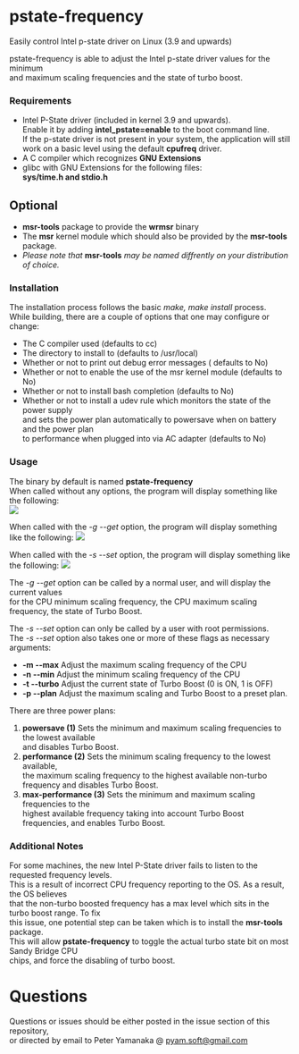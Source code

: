 # pstate-frequency


Easily control Intel p-state driver on Linux (3.9 and upwards) 

pstate-frequency is able to adjust the Intel p-state driver values for the minimum  
and maximum scaling frequencies and the state of turbo boost. 

### Requirements


+ Intel P-State driver (included in kernel 3.9 and upwards).  
Enable it by adding **intel_pstate=enable** to the boot command line.  
If the p-state driver is not present in your system, the application will still  
work on a basic level using the default **cpufreq** driver.
+ A C compiler which recognizes **GNU Extensions**
+ glibc with GNU Extensions for the following files:  
**sys/time.h and stdio.h**

## Optional

+ **msr-tools** package to provide the **wrmsr** binary
+ The **msr** kernel module which should also be provided by the **msr-tools** package.
+ *Please note that*
**msr-tools** 
*may be named diffrently on your distribution of choice.*

### Installation


The installation process follows the basic *make, make install* process.  
While building, there are a couple of options that one may configure or change:  
+ The C compiler used (defaults to cc)  
+ The directory to install to (defaults to /usr/local)  
+ Whether or not to print out debug error messages ( defaults to No)  
+ Whether or not to enable the use of the msr kernel module (defaults to No)  
+ Whether or not to install bash completion (defaults to No)
+ Whether or not to install a udev rule which monitors the state of the power supply  
and sets the power plan automatically to powersave when on battery and the power plan  
to performance when plugged into via AC adapter (defaults to No)

### Usage


The binary by default is named **pstate-frequency**  
When called without any options, the program will display something like the following:  
![](https://raw.githubusercontent.com/pyamsoft/pstate-frequency/master/assets/img/pstate-frequency_example_run.png)

When called with the *-g --get* option, the program will display something like the following:
![](https://raw.githubusercontent.com/pyamsoft/pstate-frequency/master/assets/img/pstate-frequency_example_get.png)

When called with the *-s --set* option, the program will display something like the following:
![](https://raw.githubusercontent.com/pyamsoft/pstate-frequency/master/assets/img/pstate-frequency_example_set.png)

The *-g --get* option can be called by a normal user, and will display the current values  
for the CPU  minimum scaling frequency, the CPU maximum scaling frequency, the state of Turbo Boost.

The *-s --set* option can only be called by a user with root permissions.  
The *-s --set* option also takes one or more of these flags as necessary arguments:  
+ **-m --max** Adjust the maximum scaling frequency of the CPU
+ **-n --min** Adjust the minimum scaling frequency of the CPU
+ **-t --turbo** Adjust the current state of Turbo Boost (0 is ON, 1 is OFF)
+ **-p --plan** Adjust the maximum scaling and Turbo Boost to a preset plan.

There are three power plans:  
1. **powersave (1)**  Sets the minimum and maximum scaling frequencies to the lowest available  
and disables Turbo Boost.  
2. **performance (2)** Sets the minimum scaling frequency to the lowest available,  
the maximum scaling frequency to the highest available non-turbo frequency and disables Turbo Boost.  
3. **max-performance (3)** Sets the minimum and maximum scaling frequencies to the  
highest available frequency taking into account Turbo Boost frequencies, and enables Turbo Boost.  

### Additional Notes


For some machines, the new Intel P-State driver fails to listen to the requested frequency levels.  
This is a result of incorrect CPU frequency reporting to the OS. As a result, the OS believes  
that the non-turbo boosted frequency has a max level which sits in the turbo boost range. To fix  
this issue, one potential step can be taken which is to install the **msr-tools** package.  
This will allow **pstate-frequency** to toggle the actual turbo state bit on most Sandy Bridge CPU  
chips, and force the disabling of turbo boost.

# Questions


Questions or issues should be either posted in the issue section of this repository,  
or directed by email to Peter Yamanaka @ pyam.soft@gmail.com
